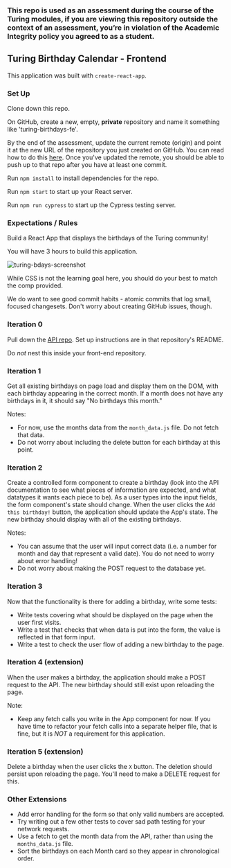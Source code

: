 ### This repo is used as an assessment during the course of the Turing modules, if you are viewing this repository outside the context of an assessment, you’re in violation of the Academic Integrity policy you agreed to as a student.

## Turing Birthday Calendar - Frontend

This application was built with `create-react-app`.

### Set Up

Clone down this repo.

On GitHub, create a new, empty, **private** repository and name it something like 'turing-birthdays-fe'.

By the end of the assessment, update the current remote (origin) and point it at the new URL of the repository you just created on GitHub. You can read how to do this [here](https://help.github.com/en/articles/changing-a-remotes-url). Once you've updated the remote, you should be able to push up to that repo after you have at least one commit.

Run `npm install` to install dependencies for the repo.

Run `npm start` to start up your React server.

Run `npm run cypress` to start up the Cypress testing server.

### Expectations / Rules

Build a React App that displays the birthdays of the Turing community!

You will have 3 hours to build this application.

![turing-bdays-screenshot](https://user-images.githubusercontent.com/51416773/132622036-217cc0ad-da6b-464a-9b8a-f4bc015dbddb.png)

While CSS is not the learning goal here, you should do your best to match the comp provided.  

We do want to see good commit habits - atomic commits that log small, focused changesets. Don't worry about creating GitHub issues, though.

### Iteration 0

Pull down the [API repo](https://github.com/turingschool-examples/birthday-calendar-api). Set up instructions are in that repository's README.

Do *not* nest this inside your front-end repository.

### Iteration 1

Get all existing birthdays on page load and display them on the DOM, with each birthday appearing in the correct month. If a month does not have any birthdays in it, it should say "No birthdays this month."

Notes:  
- For now, use the months data from the `month_data.js` file. Do not fetch that data.
- Do not worry about including the delete button for each birthday at this point.

### Iteration 2

Create a controlled form component to create a birthday (look into the API documentation to see what pieces of information are expected, and what datatypes it wants each piece to be). As a user types into the input fields, the form component's state should change.  When the user clicks the `Add this birthday!` button, the application should update the App's state.  The new birthday should display with all of the existing birthdays.

Notes:  
- You can assume that the user will input correct data (i.e. a number for month and day that represent a valid date). You do not need to worry about error handling!  
- Do not worry about making the POST request to the database yet.  

### Iteration 3

Now that the functionality is there for adding a birthday, write some tests:
* Write tests covering what should be displayed on the page when the user first visits.
* Write a test that checks that when data is put into the form, the value is reflected in that form input.
* Write a test to check the user flow of adding a new birthday to the page.

### Iteration 4 (extension)

When the user makes a birthday, the application should make a POST request to the API. The new birthday should still exist upon reloading the page.

Note:  
- Keep any fetch calls you write in the App component for now. If you have time to refactor your fetch calls into a separate helper file, that is fine, but it is *NOT* a requirement for this application.

### Iteration 5 (extension)

Delete a birthday when the user clicks the `X` button.  The deletion should persist upon reloading the page. You'll need to make a DELETE request for this.

### Other Extensions
* Add error handling for the form so that only valid numbers are accepted.
* Try writing out a few other tests to cover sad path testing for your network requests.
* Use a fetch to get the month data from the API, rather than using the `months_data.js` file.
* Sort the birthdays on each Month card so they appear in chronological order.
